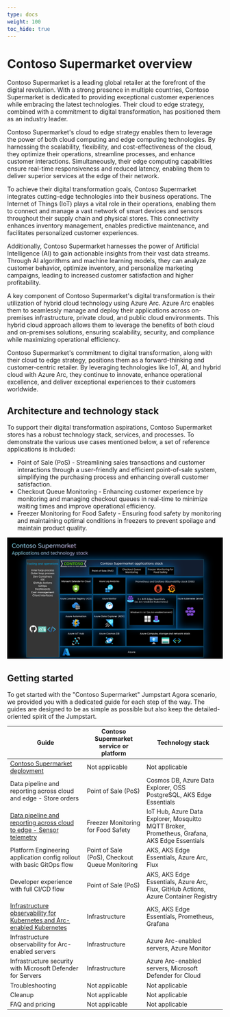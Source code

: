 ```yaml
---
type: docs
weight: 100
toc_hide: true
---
```


# Contoso Supermarket overview

Contoso Supermarket is a leading global retailer at the forefront of the digital revolution. With a strong presence in multiple countries, Contoso Supermarket is dedicated to providing exceptional customer experiences while embracing the latest technologies. Their cloud to edge strategy, combined with a commitment to digital transformation, has positioned them as an industry leader.

Contoso Supermarket's cloud to edge strategy enables them to leverage the power of both cloud computing and edge computing technologies. By harnessing the scalability, flexibility, and cost-effectiveness of the cloud, they optimize their operations, streamline processes, and enhance customer interactions. Simultaneously, their edge computing capabilities ensure real-time responsiveness and reduced latency, enabling them to deliver superior services at the edge of their network.

To achieve their digital transformation goals, Contoso Supermarket integrates cutting-edge technologies into their business operations. The Internet of Things (IoT) plays a vital role in their operations, enabling them to connect and manage a vast network of smart devices and sensors throughout their supply chain and physical stores. This connectivity enhances inventory management, enables predictive maintenance, and facilitates personalized customer experiences.

Additionally, Contoso Supermarket harnesses the power of Artificial Intelligence (AI) to gain actionable insights from their vast data streams. Through AI algorithms and machine learning models, they can analyze customer behavior, optimize inventory, and personalize marketing campaigns, leading to increased customer satisfaction and higher profitability.

A key component of Contoso Supermarket's digital transformation is their utilization of hybrid cloud technology using Azure Arc. Azure Arc enables them to seamlessly manage and deploy their applications across on-premises infrastructure, private cloud, and public cloud environments. This hybrid cloud approach allows them to leverage the benefits of both cloud and on-premises solutions, ensuring scalability, security, and compliance while maximizing operational efficiency.

Contoso Supermarket's commitment to digital transformation, along with their cloud to edge strategy, positions them as a forward-thinking and customer-centric retailer. By leveraging technologies like IoT, AI, and hybrid cloud with Azure Arc, they continue to innovate, enhance operational excellence, and deliver exceptional experiences to their customers worldwide.

## Architecture and technology stack

To support their digital transformation aspirations, Contoso Supermarket stores has a robust technology stack, services, and processes. To demonstrate the various use cases mentioned below, a set of reference applications is included:

- Point of Sale (PoS) - Streamlining sales transactions and customer interactions through a user-friendly and efficient point-of-sale system, simplifying the purchasing process and enhancing overall customer satisfaction.
- Checkout Queue Monitoring - Enhancing customer experience by monitoring and managing checkout queues in real-time to minimize waiting times and improve operational efficiency.
- Freezer Monitoring for Food Safety - Ensuring food safety by monitoring and maintaining optimal conditions in freezers to prevent spoilage and maintain product quality.

![Applications and technology stack architecture diagram](./img/technology_stack.png)

## Getting started

To get started with the "Contoso Supermarket" Jumpstart Agora scenario, we provided you with a dedicated guide for each step of the way. The guides are designed to be as simple as possible but also keep the detailed-oriented spirit of the Jumpstart.

| **Guide**                                                              | **Contoso Supermarket service or platform**    | **Technology stack**                                                                          |
|------------------------------------------------------------------------|------------------------------------------------|-----------------------------------------------------------------------------------------------|
| [Contoso Supermarket deployment](https://github.com/microsoft/azure_arc/blob/jumpstart_ag/docs/azure_jumpstart_ag/contoso_supermarket/deployment/_index.md)               | Not applicable                                 | Not applicable                                                                                |
| Data pipeline and reporting across cloud and edge - Store orders       | Point of Sale (PoS)                            | Cosmos DB, Azure Data Explorer, OSS PostgreSQL, AKS Edge Essentials                           |
| [Data pipeline and reporting across cloud to edge - Sensor telemetry](https://github.com/microsoft/azure_arc/blob/jumpstart_ag/docs/azure_jumpstart_ag/contoso_supermarket/freezer_monitor/_index.md)   | Freezer Monitoring for Food Safety             | IoT Hub, Azure Data Explorer, Mosquitto MQTT Broker, Prometheus, Grafana, AKS Edge Essentials |
| Platform Engineering application config rollout with basic GitOps flow | Point of Sale (PoS), Checkout Queue Monitoring | AKS, AKS Edge Essentials, Azure Arc, Flux                                                     |
| Developer experience with full CI/CD flow                              | Point of Sale (PoS)                            | AKS, AKS Edge Essentials, Azure Arc, Flux, GitHub Actions, Azure Container Registry           |
| [Infrastructure observability for Kubernetes and Arc-enabled Kubernetes](./k8s_infra_observability/_index.md) | Infrastructure                                 | AKS, AKS Edge Essentials, Prometheus, Grafana                                                 |
| Infrastructure observability for Arc-enabled servers                   | Infrastructure                                 | Azure Arc-enabled servers, Azure Monitor                                                      |
| Infrastructure security with Microsoft Defender for Servers            | Infrastructure                                 | Azure Arc-enabled servers, Microsoft Defender for Cloud                                       |
| Troubleshooting                                                        | Not applicable                                 | Not applicable                                                                                |
| Cleanup                                                                | Not applicable                                 | Not applicable                                                                                |
| FAQ and pricing                                                        | Not applicable                                 | Not applicable                                                                                |
